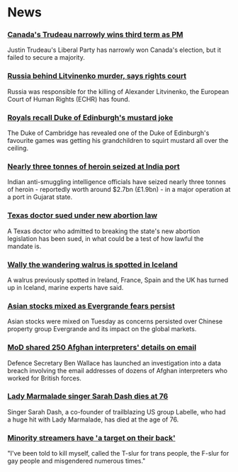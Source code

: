# News
### [Canada's Trudeau narrowly wins third term as PM](https://www.bbc.com/news/world-us-canada-58634730)
Justin Trudeau's Liberal Party has narrowly won Canada's election, but it failed to secure a majority.
### [Russia behind Litvinenko murder, says rights court](https://www.bbc.com/news/world-58637572)
Russia was responsible for the killing of Alexander Litvinenko, the European Court of Human Rights (ECHR) has found.  
### [Royals recall Duke of Edinburgh's mustard joke](https://www.bbc.com/news/uk-58628865)
The Duke of Cambridge has revealed one of the Duke of Edinburgh's favourite games was getting his grandchildren to squirt mustard all over the ceiling.
### [Nearly three tonnes of heroin seized at India port](https://www.bbc.com/news/world-asia-india-58634575)
Indian anti-smuggling intelligence officials have seized nearly three tonnes of heroin - reportedly worth around $2.7bn (£1.9bn) - in a major operation at a port in Gujarat state.
### [Texas doctor sued under new abortion law](https://www.bbc.com/news/world-us-canada-58633515)
A Texas doctor who admitted to breaking the state's new abortion legislation has been sued, in what could be a test of how lawful the mandate is.
### [Wally the wandering walrus is spotted in Iceland](https://www.bbc.com/news/uk-england-cornwall-58632372)
A walrus previously spotted in Ireland, France, Spain and the UK has turned up in Iceland, marine experts have said.
### [Asian stocks mixed as Evergrande fears persist](https://www.bbc.com/news/business-58632681)
Asian stocks were mixed on Tuesday as concerns persisted over Chinese property group Evergrande and its impact on the global markets. 
### [MoD shared 250 Afghan interpreters' details on email](https://www.bbc.com/news/uk-58629592)
Defence Secretary Ben Wallace has launched an investigation into a data breach involving the email addresses of dozens of Afghan interpreters who worked for British forces.
### [Lady Marmalade singer Sarah Dash dies at 76](https://www.bbc.com/news/entertainment-arts-58636367)
Singer Sarah Dash, a co-founder of trailblazing US group Labelle, who had a huge hit with Lady Marmalade, has died at the age of 76.
### [Minority streamers have 'a target on their back'](https://www.bbc.com/news/newsbeat-58594732)
"I've been told to kill myself, called the T-slur for trans people, the F-slur for gay people and misgendered numerous times."

